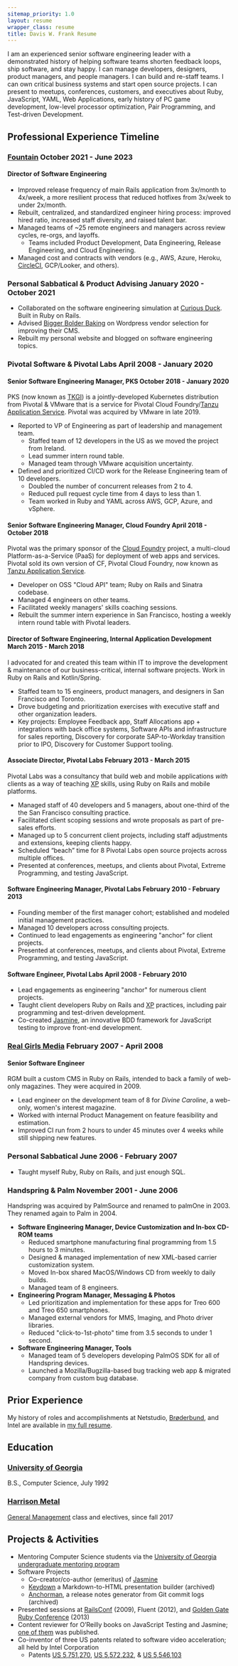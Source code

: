 ```yaml
---
sitemap_priority: 1.0
layout: resume
wrapper_class: resume
title: Davis W. Frank Resume
---
```


I am an experienced senior software engineering leader with a demonstrated history of helping software teams shorten feedback loops, ship software, and stay happy. I can manage developers, designers, product managers, and people managers. I can build and re-staff teams. I can own critical business systems and start open source projects. I can present to meetups, conferences, customers, and executives about Ruby, JavaScript, YAML, Web Applications, early history of PC game development, low-level processor optimization, Pair Programming, and Test-driven Development.

## Professional Experience Timeline

### [Fountain][fntn] <span class="duration"> October 2021 - June 2023 </span> 

#### Director of Software Engineering

- Improved release frequency of main Rails application from 3x/month to 4x/week, a more resilient process that reduced hotfixes from 3x/week to under 2x/month.
- Rebuilt, centralized, and standardized engineer hiring process: improved hired ratio, increased staff diversity, and raised talent bar.
- Managed teams of ~25 remote engineers and managers across review cycles, re-orgs, and layoffs.
  - Teams included Product Development, Data Engineering, Release Engineering, and Cloud Engineering.
- Managed cost and contracts with vendors (e.g., AWS, Azure, Heroku, [CircleCI][circle], GCP/Looker, and others).

### Personal Sabbatical &amp; Product Advising <span class="duration">January 2020 - October 2021</span>

- Collaborated on the software engineering simulation at [Curious Duck][duck]. Built in Ruby on Rails.
- Advised [Bigger Bolder Baking][bake] on Wordpress vendor selection for improving their CMS.
- Rebuilt my personal website and blogged on software engineering topics.

### Pivotal Software & Pivotal Labs <span class="duration">April 2008 - January 2020</span>

#### Senior Software Engineering Manager, PKS <span class="duration">October 2018 - January 2020</span>

PKS (now known as [TKGI][tkgi]) is a jointly-developed Kubernetes distribution from Pivotal & VMware that is a service for Pivotal Cloud Foundry/[Tanzu Application Service][tas]. Pivotal was acquired by VMware in late 2019.

- Reported to VP of Engineering as part of leadership and management team.
  - Staffed team of 12 developers in the US as we moved the project from Ireland.
  - Lead summer intern round table.
  - Managed team through VMware acquisition uncertainty.
- Defined and prioritized CI/CD work for the Release Engineering team of 10 developers.
  - Doubled the number of concurrent releases from 2 to 4. 
  - Reduced pull request cycle time from 4 days to less than 1.
  - Team worked in Ruby and YAML across AWS, GCP, Azure, and vSphere.

#### Senior Software Engineering Manager, Cloud Foundry <span class="duration"> April 2018 - October 2018 </span>

Pivotal was the primary sponsor of the [Cloud Foundry][cf] project, a multi-cloud Platform-as-a-Service (PaaS) for deployment of web apps and services. Pivotal sold its own version of CF, Pivotal Cloud Foundry, now known as [Tanzu Application Service][tas].

- Developer on OSS "Cloud API" team; Ruby on Rails and Sinatra codebase.
- Managed 4 engineers on other teams.
- Facilitated weekly managers' skills coaching sessions. 
- Rebuilt the summer intern experience in San Francisco, hosting a weekly intern round table with Pivotal leaders.

#### Director of Software Engineering, Internal Application Development <span class="duration"> March 2015 - March 2018 </span>

I advocated for and created this team within IT to improve the development &amp; maintenance of our business-critical, internal software projects. Work in Ruby on Rails and Kotlin/Spring.

- Staffed team to 15 engineers, product managers, and designers in San Francisco and Toronto.
- Drove budgeting and prioritization exercises with executive staff and other organization leaders.
- Key projects: Employee Feedback app, Staff Allocations app + integrations with back office systems, Software APIs and infrastructure for sales reporting, Discovery for corporate SAP-to-Workday transition prior to IPO, Discovery for Customer Support tooling.

#### Associate Director, Pivotal Labs <span class="duration">February 2013 - March 2015 </span>

Pivotal Labs was a consultancy that build web and mobile applications _with_ clients as a way of teaching [XP][xp] skills, using Ruby on Rails and mobile platforms.

- Managed staff of 40 developers and 5 managers, about one-third of the the San Francisco consulting practice.
- Facilitated client scoping sessions and wrote proposals as part of pre-sales efforts.
- Managed up to 5 concurrent client projects, including staff adjustments and extensions, keeping clients happy.
- Scheduled “beach” time for 8 Pivotal Labs open source projects across multiple offices.
- Presented at conferences, meetups, and clients about Pivotal, Extreme Programming, and testing JavaScript.

#### Software Engineering Manager, Pivotal Labs <span class="duration">February 2010 - February 2013 </span>

- Founding member of the first manager cohort; established and modeled initial management practices. 
- Managed 10 developers across consulting projects.
- Continued to lead engagements as engineering "anchor" for client projects.
- Presented at conferences, meetups, and clients about Pivotal, Extreme Programming, and testing JavaScript.

#### Software Engineer, Pivotal Labs <span class="duration">April 2008 - February 2010 </span>

- Lead engagements as engineering "anchor" for numerous client projects.
- Taught client developers Ruby on Rails and [XP][xp] practices, including pair programming and test-driven development.
- Co-created [Jasmine][jasmine], an innovative BDD framework for JavaScript testing to improve front-end development.

### [Real Girls Media][rgm]  <span class="duration"> February 2007 - April 2008 </span>

#### Senior Software Engineer

RGM built a custom CMS in Ruby on Rails, intended to back a family of web-only magazines. They were acquired in 2009.

- Lead engineer on the development team of 8 for _Divine Caroline_, a web-only, women's interest magazine. 
- Worked with internal Product Management on feature feasibility and estimation.
- Improved CI run from 2 hours to under 45 minutes over 4 weeks while still shipping new features.

### Personal Sabbatical <span class="duration"> June 2006 - February 2007 </span>

- Taught myself Ruby, Ruby on Rails, and just enough SQL.

### Handspring & Palm <span class="duration"> November 2001 - June 2006 </span>

Handspring was acquired by PalmSource and renamed to palmOne in 2003. They renamed again to Palm in 2004.

- __Software Engineering Manager, Device Customization and In-box CD-ROM teams__
  - Reduced smartphone manufacturing final programming from 1.5 hours to 3 minutes.
  - Designed & managed implementation of new XML-based carrier customization system. 
  - Moved In-box shared MacOS/Windows CD from weekly to daily builds.
  - Managed team of 8 engineers.
- __Engineering Program Manager, Messaging & Photos__
  - Led prioritization and implementation for these apps for Treo 600 and Treo 650 smartphones.
  - Managed external vendors for MMS, Imaging, and Photo driver libraries.
  - Reduced "click-to-1st-photo" time from 3.5 seconds to under 1 second.
- __Software Engineering Manager, Tools__
  - Managed team of 5 developers developing PalmOS SDK for all of Handspring devices.
  - Launched a Mozilla/Bugzilla-based bug tracking web app &amp; migrated company from custom bug database.

## Prior Experience

My history of roles and accomplishments at Netstudio, [Brøderbund][bb], and Intel are available in [my full resume](/resume/dwfrank_full/).

## Education

### [University of Georgia][uga]

B.S., Computer Science, July 1992

### [Harrison Metal][hm]

[General Management][gm] class and electives, since fall 2017

## Projects & Activities

- Mentoring Computer Science students via the [University of Georgia undergraduate mentoring program][mentor]
- Software Projects
  - Co-creator/co-author (emeritus) of [Jasmine][jasmine]
  - [Keydown][kd] a Markdown-to-HTML presentation builder (archived)
  - [Anchorman][am], a release notes generator from Git commit logs (archived)
- Presented sessions at [RailsConf][rc] (2009), Fluent (2012), and [Golden Gate Ruby Conference][story] (2013)
- Content reviewer for O’Reilly books on JavaScript Testing and Jasmine; [one of them][jbook] was published.
- Co-inventor of three US patents related to software video acceleration; all held by Intel Corporation
  - Patents [US 5,751,270][p1], [US 5,572,232][p2], &amp; [US 5,546,103][p3]

[am]: https://github.com/infews/anchorman
[bake]: https://biggerbolderbaking.com
[bb]: https://en.wikipedia.org/wiki/Broderbund
[bosh]: https://bosh.io/docs
[bugs]: https://bugzilla.org
[carmen]: https://en.wikipedia.org/wiki/Carmen_Sandiego_(video_game_series)
[cc]: https://concourse-ci.org/
[cd-test]: https://dwf.bigpencil.net/series/the-cd-test/
[cf]: https://cloudfoundry.org
[circle]: https://circleci.com
[circle]: https://circleci.com/
[duck]: https://curiousduck.io
[ey]: https://www.engineyard.com
[fntn]: https://www.fountain.com
[gm]: https://www.harrisonmetal.com/classes/foundations-general-management
[gp]: https://tanzu.vmware.com/greenplum
[h]: https://heroku.com
[hm]: https://www.harrisonmetal.com/
[j]: https://jenkins.io
[jasmine]: https://jasmine.github.io
[jbook]: https://shop.oreilly.com/product/0636920028277.do
[kd]: https://github.com/infews/keydown
[mentor]: https://mentor.uga.edu/
[nci]: https://en.wikipedia.org/wiki/Nuclear_Cities_Initiative
[p1]: https://patents.google.com/patent/US5751270A/
[p2]: https://patents.google.com/patent/US5572232A/
[p3]: https://patents.google.com/patent/US5546103A/z1
[rc]: https://web.archive.org/web/20120531175448/http://en.oreilly.com/rails2009/public/schedule/detail/7035
[rgm]: https://www.crunchbase.com/organization/real-girls-media-network-inc
[riven]: https://store.steampowered.com/app/63610/Riven_The_Sequel_to_MYST/
[story]: https://youtu.be/ueeZKPGNk6I
[tas]: https://tanzu.vmware.com/application-service
[tkgi]: https://docs.vmware.com/en/VMware-Tanzu-Kubernetes-Grid-Integrated-Edition/
[tlabs]: https://tanzu.vmware.com/labs
[travis]: https://www.travis-ci.com/
[uga]: https://uga.edu
[xp]: http://www.extremeprogramming.org/
